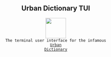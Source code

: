 <div align="center">

<h2>Urban Dictionary TUI</h2>
  
 <a href="_blank"><img width="64px" src="https://github.com/GH-Syn/urban-tui/blob/feat/docs/readme/.github/images/book.png"></img></a>
  <br>
<code>The terminal user interface for the infamous <a href="https://www.urbandictionary.com/">Urban Dictionary</a></code>
<h1></h1>
